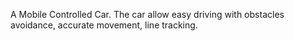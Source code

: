 A Mobile Controlled Car. The car allow easy driving with obstacles avoidance, accurate movement, line tracking.
